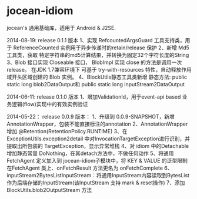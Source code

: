 jocean-idiom
============

jocean's 通用基础库，适用于 Android & J2SE.

2014-08-19:  release 0.1.1 版本
  1、实现 RefcountedArgsGuard 工具支持类，用于 ReferenceCounted 实例用于异步传递时的retain/release 保护
  2、新增 Md5 工具类，获取 特定字符串的md5计算结果，并转换为固定32个字符长度的String
  3、Blob 接口实现 Closeable 接口， BlobImpl 实现 close 的方法是调用一次 release。 在JDK 1.7兼容环境下 可基于 try-with-resources 特性，自动释放作用域开头区域创建的 Blob 实例。
  4、BlockUtils静态工具类新增 静态方法: public static long blob2DataOutput和 public static long inputStream2DataOutput  

2014-06-11:  release 0.1.0 版本
  1、增加ValidationId，用于event-api based 业务逻辑(flow)实现中的有效实例验证

2014-05-22： release 0.0.9 版本：
  1、升级到 0.0.9-SNAPSHOT，新增 AnnotationWrapper，包装不能直接标注的annotation
  2、AnnotationWrapper 增加 @Retention(RetentionPolicy.RUNTIME)
  3、在 ExceptionUtils.exception2detail 中对InvocationTargetException进行识别，并提取出所包装的 TargetException，显示异常堆栈
  4、对 idiom 中的Detachable增加静态常量 DoNothing，在其detach方法中，不做任何动作
  5、将通用 FetchAgent 定义加入到 jocean-idiom子模块中，将 KEY & VALUE 的泛型限制在FetchAgent 类上、onFetchResult 方法更名为 onFetchComplete
  6、inputStream2BytesListInputStream：将通用InputStream内容读取到BytesList作为后端存储的InputStream(该InputStream 支持 mark &
  reset操作)
  7、添加BlockUtils.blob2OutputStream 方法
